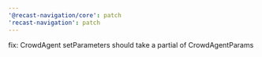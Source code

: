 ```yaml
---
'@recast-navigation/core': patch
'recast-navigation': patch
---
```


fix: CrowdAgent setParameters should take a partial of CrowdAgentParams
